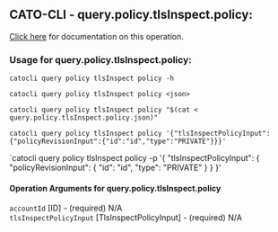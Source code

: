 
## CATO-CLI - query.policy.tlsInspect.policy:
[Click here](https://api.catonetworks.com/documentation/#query-query.policy.tlsInspect.policy) for documentation on this operation.

### Usage for query.policy.tlsInspect.policy:

`catocli query policy tlsInspect policy -h`

`catocli query policy tlsInspect policy <json>`

`catocli query policy tlsInspect policy "$(cat < query.policy.tlsInspect.policy.json)"`

`catocli query policy tlsInspect policy '{"tlsInspectPolicyInput":{"policyRevisionInput":{"id":"id","type":"PRIVATE"}}}'`

`catocli query policy tlsInspect policy -p '{
    "tlsInspectPolicyInput": {
        "policyRevisionInput": {
            "id": "id",
            "type": "PRIVATE"
        }
    }
}'


#### Operation Arguments for query.policy.tlsInspect.policy ####

`accountId` [ID] - (required) N/A    
`tlsInspectPolicyInput` [TlsInspectPolicyInput] - (required) N/A    
